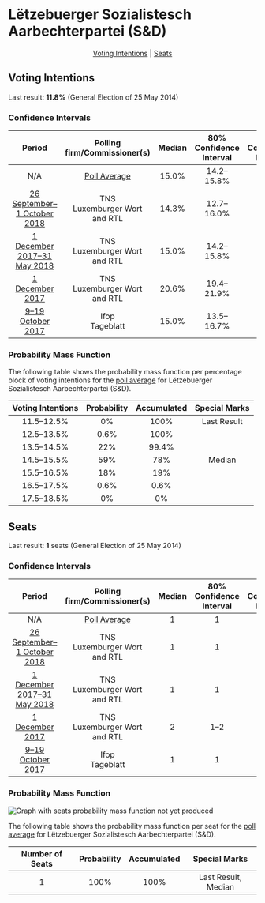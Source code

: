 # Lëtzebuerger Sozialistesch Aarbechterpartei (S&D)

<p align="center"><a href="#voting-intentions">Voting Intentions</a> | <a href="#seats">Seats</a></p>

## Voting Intentions

Last result: **11.8%** (General Election of 25 May 2014)

### Confidence Intervals

| Period     | Polling firm/Commissioner(s) | Median | 80% Confidence Interval | 90% Confidence Interval | 95% Confidence Interval | 99% Confidence Interval |
|:----------:|:----------------:|:-----------:|:-----------------------:|:-----------------------:|:-----------------------:|:-----------------------:|
| N/A | [Poll Average](average.html) | 15.0% | 14.2–15.8% | 14.0–16.0% | 13.9–16.2% | 13.5–16.6% |
| [26 September–1 October 2018](2018-10-01-TNS.html) | TNS <br> Luxemburger Wort and RTL | 14.3% | 12.7–16.0% | 12.3–16.6% | 11.9–17.0% | 11.2–17.9% |
| [1 December 2017–31 May 2018](2018-05-31-TNS.html) | TNS <br> Luxemburger Wort and RTL | 15.0% | 14.2–15.8% | 14.0–16.0% | 13.9–16.2% | 13.5–16.6% |
| [1 December 2017](2017-12-01-TNS.html) | TNS <br> Luxemburger Wort and RTL | 20.6% | 19.4–21.9% | 19.1–22.2% | 18.8–22.5% | 18.2–23.1% |
| [9–19 October 2017](2017-10-19-Ifop.html) | Ifop <br> Tageblatt | 15.0% | 13.5–16.7% | 13.1–17.2% | 12.7–17.6% | 12.0–18.4% |

### Probability Mass Function

The following table shows the probability mass function per percentage block of voting intentions for the [poll average](average.html) for Lëtzebuerger Sozialistesch Aarbechterpartei (S&D).

| Voting Intentions | Probability | Accumulated | Special Marks |
|:-----------------:|:-----------:|:-----------:|:-------------:|
| 11.5–12.5% | 0% | 100% | Last Result |
| 12.5–13.5% | 0.6% | 100% |  |
| 13.5–14.5% | 22% | 99.4% |  |
| 14.5–15.5% | 59% | 78% | Median |
| 15.5–16.5% | 18% | 19% |  |
| 16.5–17.5% | 0.6% | 0.6% |  |
| 17.5–18.5% | 0% | 0% |  |


## Seats

Last result: **1** seats (General Election of 25 May 2014)

### Confidence Intervals

| Period     | Polling firm/Commissioner(s) | Median | 80% Confidence Interval | 90% Confidence Interval | 95% Confidence Interval | 99% Confidence Interval |
|:----------:|:----------------:|:------:|:-----------------------:|:-----------------------:|:-----------------------:|:-----------------------:|
| N/A | [Poll Average](average.html) | 1 | 1 | 1 | 1 | 1 |
| [26 September–1 October 2018](2018-10-01-TNS.html) | TNS <br> Luxemburger Wort and RTL | 1 | 1 | 1 | 1 | 1 |
| [1 December 2017–31 May 2018](2018-05-31-TNS.html) | TNS <br> Luxemburger Wort and RTL | 1 | 1 | 1 | 1 | 1 |
| [1 December 2017](2017-12-01-TNS.html) | TNS <br> Luxemburger Wort and RTL | 2 | 1–2 | 1–2 | 1–2 | 1–2 |
| [9–19 October 2017](2017-10-19-Ifop.html) | Ifop <br> Tageblatt | 1 | 1 | 1 | 1 | 1 |

### Probability Mass Function

![Graph with seats probability mass function not yet produced](average-seats-pmf-lëtzebuergersozialisteschaarbechterparteisd.png "Seats Probability Mass Function")

The following table shows the probability mass function per seat for the [poll average](average.html) for Lëtzebuerger Sozialistesch Aarbechterpartei (S&D).

| Number of Seats | Probability | Accumulated | Special Marks |
|:---------------:|:-----------:|:-----------:|:-------------:|
| 1 | 100% | 100% | Last Result, Median |


